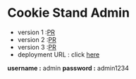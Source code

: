 # Cookie Stand Admin

- version 1 :[PR](https://github.com/renadalkhlafat/cookie-stand-admin/pull/1)
- version 2 :[PR](https://github.com/renadalkhlafat/cookie-stand-admin/pull/2)
- version 3 :[PR](https://github.com/renadalkhlafat/cookie-stand-admin/pull/3)
- deployment URL : click [here](https://cookie-stand-admin-m8ysp1c5j-renadalkhlafat.vercel.app/)

**username :** admin
**password :** admin1234
